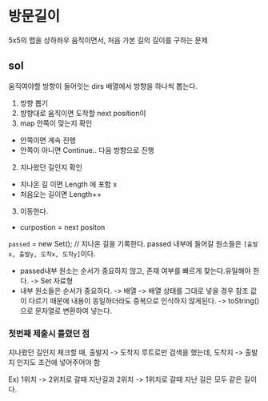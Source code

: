 # 방문길이

5x5의 맵을 상하좌우 움직이면서, 처음 가본 길의 길이를 구하는 문제

## sol

움직여야할 방향이 들어잇는 dirs 배열에서 방향을 하나씩 뽑는다.

1. 방향 뽑기
2. 뱡향대로 움직이면 도착할 next position이
3. map 안쪽이 맞는지 확인

- 안쪽이면 계속 진행
- 안쪽이 아니면 Continue.. 다음 방향으로 진행

2. 지나왔던 길인지 확인

- 지나온 길 이면 Length 에 포함 x
- 처음오는 길이면 Length++

3. 이동한다.

- curpostion = next positon

`passed` = new Set(); // 지나온 길을 기록한다.
passed 내부에 들어갈 원소들은 `[출발x, 출발y, 도착x, 도착y]`이다.

- passed내부 원소는 순서가 중요하지 않고, 존재 여부를 빠르게 찾는다.유일해야 한다. -> Set 자료형
- 내부 원소들은 순서가 중요하다. -> 배열 -> 배열 상태를 그대로 넣을 경우 참조 값이 다르기 때문에 내용이 동일하더라도 중복으로 인식하지 않게된다.
  -> toString()으로 문자열로 변환하여 넣는다.

### 첫번째 제출시 틀렸던 점

지나왔던 길인지 체크할 때,
출발지 -> 도착지 루트로만 검색을 했는데,
도착지 -> 출발지 인지도 조건에 넣어주어야 함

Ex) 1위치 -> 2위치로 갈때 지난길과 2위치 -> 1위치로 갈때 지난 길은 모두 같은 길이다.
